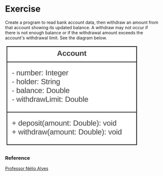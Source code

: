 # Exercise

Create a program to read bank account data, then withdraw an amount from that account showing its updated balance. 
A withdraw may not occur if there is not enough balance or if the withdrawal amount exceeds the account's withdrawal limit.
See the diagram below.

![alt text](https://github.com/DacioMP/bank-account/blob/main/img/account_class_diagram.png?raw=true)


### Reference
[Professor Nélio Alves ](https://github.com/acenelio)
